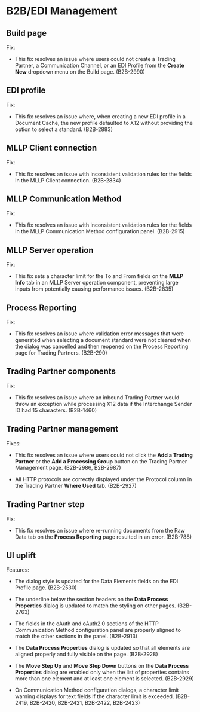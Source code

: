 # B2B/EDI Management 

<head>
  <meta name="guidename" content="Release Notes"/>
  <meta name="context" content="GUID-da62cab5-5244-45fa-b6e3-1a536164832c"/>
</head>





## Build page 

Fix:

-   This fix resolves an issue where users could not create a Trading Partner, a Communication Channel, or an EDI Profile from the **Create New** dropdown menu on the Build page. \(B2B-2990\)





## EDI profile 

Fix:

-   This fix resolves an issue where, when creating a new EDI profile in a Document Cache, the new profile defaulted to X12 without providing the option to select a standard. \(B2B-2883\)






## MLLP Client connection 

Fix:

-   This fix resolves an issue with inconsistent validation rules for the fields in the MLLP Client connection. \(B2B-2834\)






## MLLP Communication Method 

Fix:

-   This fix resolves an issue with inconsistent validation rules for the fields in the MLLP Communication Method configuration panel. (B2B-2915)




## MLLP Server operation 

Fix:

-   This fix sets a character limit for the To and From fields on the **MLLP Info** tab in an MLLP Server operation component, preventing large inputs from potentially causing 
performance issues. \(B2B-2835\)




## Process Reporting 

Fix:

-   This fix resolves an issue where validation error messages that were generated when selecting a document standard were not cleared when the dialog was cancelled and then reopened on the Process Reporting page for Trading Partners. (B2B-290)




## Trading Partner components 

Fix:

-   This fix resolves an issue where an inbound Trading Partner would throw an exception while processing X12 data if the Interchange Sender ID had 15 characters. (B2B-1460)




## Trading Partner management 

Fixes:

-   This fix resolves an issue where users could not click the **Add a Trading Partner** or the **Add a Processing Group** button on the Trading Partner Management page. \(B2B-2986, B2B-2987\)

-   All HTTP protocols are correctly displayed under the Protocol column in the Trading Partner **Where Used** tab. \(B2B-2927\)




## Trading Partner step 

Fix:

-   This fix resolves an issue where re-running documents from the Raw Data tab on the **Process Reporting** page resulted in an error. \(B2B-788\)




## UI uplift 
Features:

-   The dialog style is updated for the Data Elements fields on the EDI Profile page. \(B2B-2530\)

-   The underline below the section headers on the **Data Process Properties** dialog is updated to match the styling on other pages. \(B2B-2763\)

-   The fields in the oAuth and oAuth2.0 sections of the HTTP Communication Method configuration panel are properly aligned to match the other sections in the panel. \(B2B-2913\)

-   The **Data Process Properties** dialog is updated so that all elements are aligned properly and fully visible on the page. \(B2B-2928\)

-   The **Move Step Up** and **Move Step Down** buttons on the **Data Process Properties** dialog are enabled only when the list of properties contains more than one element and at least one element is selected. \(B2B-2929\)

-   On Communication Method configuration dialogs, a character limit warning displays for text fields if the character limit is exceeded. \(B2B-2419, B2B-2420, B2B-2421, B2B-2422, B2B-2423\)


